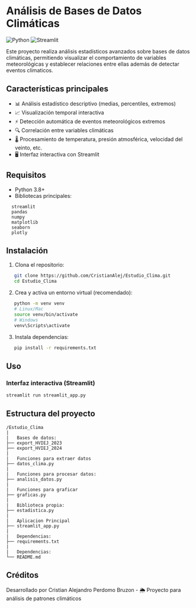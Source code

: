 # Análisis de Bases de Datos Climáticas

![Python](https://img.shields.io/badge/Python-3.8%2B-blue?logo=python)
![Streamlit](https://img.shields.io/badge/Streamlit-1.0%2B-ff4b4b?logo=streamlit)

Este proyecto realiza análisis estadísticos avanzados sobre bases de datos climáticas, permitiendo visualizar el comportamiento de variables meteorológicas y establecer relaciones entre ellas además de detectar eventos climaticos.

## Características principales

- 📊 Análisis estadístico descriptivo (medias, percentiles, extremos)
- 📈 Visualización temporal interactiva 
- ⚡️ Detección automática de eventos meteorológicos extremos
- 🔍 Correlación entre variables climáticas
- 🌡️ Procesamiento de temperatura, presión atmosférica, velocidad del veinto, etc.
- 🖥️ Interfaz interactiva con Streamlit

## Requisitos

- Python 3.8+
- Bibliotecas principales:
```plaintext
  streamlit
  pandas
  numpy
  matplotlib
  seaborn
  plotly
 ```

## Instalación

1. Clona el repositorio:
   
```bash
   git clone https://github.com/CristianAlej/Estudio_Clima.git
   cd Estudio_Clima
``` 

2. Crea y activa un entorno virtual (recomendado):
   
```bash
   python -m venv venv
   # Linux/Mac
   source venv/bin/activate
   # Windows
   venv\Scripts\activate
```
  

3. Instala dependencias:
   
```bash
   pip install -r requirements.txt
``` 

## Uso

### Interfaz interactiva (Streamlit)
```bash
streamlit run streamlit_app.py
```
## Estructura del proyecto

```plaintext
/Estudio_Clima
|
|   Bases de datos:
├── export_HVIEJ_2023
├── export_HVIEJ_2024
|
|   Funciones para extraer datos
├── datos_clima.py
|
|   Funciones para procesar datos:        
├── analisis_datos.py
|
|   Funciones para graficar
├── graficas.py
|
|   Biblioteca propia:    
├── estadistica.py
|
|   Aplicacion Principal 
├── streamlit_app.py 
|
|   Dependencias:
├── requirements.txt
|
|   Dependencias:
└── README.md             
```
## Créditos
Desarrollado por Cristian Alejandro Perdomo Bruzon - 
🌦️ Proyecto para análisis de patrones climáticos


